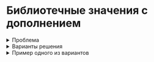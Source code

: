 # Библиотечные значения с дополнением
<details>
<summary>Проблема</summary>
Для придания гибкости модели данных, некоторые перечисления формируются в процессе выполнения программы. Обычно для этого используется сущность содержащая строковое поле с названием, и иногда строковое поле с описанием. Реже иные поля. Далее такая сущность будет называться `библиотечной`. Хранение таких значений обычно происходит в других сущностях, далее называемых `основными`. Для сокращения количества открываемых для редактирования окон целесообразно применять выпадающие меню с возможностью добавления новых значений налету.
</details>

<details>
<summary>Варианты решения</summary>
<p>
Наполнение библиотек и хранение библиотечных значений в полях основных сущностей может производиться по нескольким сценариям:
 - Хранение объекта библиотечной сущности в виде ссылки в поле основной сущности реализуется платформой CUBA "из коробки" и предполагает подключение ассоциации с библиотечной сущностью в поле основной.
 - Хранение строки в основной сущности, и выбор значений из названий библиотечных объектов потребует чуть больше работы с экраном редактирования, поскольку по-умолчанию компонент `LookupField` поддерживает работу с полем основной сущности на уровне объектов или перечислений. Для отображения внутри выпадающего списка простых строк необходимо инжектировать его на контроллер экрана и задать этот список при помощи вызова метода `lookupField.setOptionsList()`.
 - Хранение произвольной строки в основной сущности, и возможность использовать "подсказки" в виде библиотечных объектов будет рассмотрено ниже.
</p>
</details>

<details>
<summary>Пример одного из вариантов</summary>
<p>
Сценарий, максимально облегчающий жизнь пользователя предполагает, что пользователь заходит на экран редактирования основной сущности, внутри основного `fieldGroup` видит поле с выпадающим списком и может выбирать из него варианты. Но это становится неудобно, когда список строк, из которых необходимо сделать выбор становится слишком большой. В этом случае пользователь может начать ввод значения с клавиатуры и произойдёт фильтрация библиотечных значений по первым введённым буквам. Для того, чтобы добавить новое значение в библиотеку, обычно, предлагается зайти на экран со списком библиотечных объектов, и создать там новый, а затем, обновив источник данных основного экрана, продолжить редактирование. Такой подход не соответствует ожиданиям пользователя и требует от него больше действий, чем он ожидает, поэтому лучше будет применить сценарий, при котором пользователь начинает ввод значения, может выбрать из отфильтрованных в выпадающем списке, а в случае отсутствия - налету добавить введённое значение к библиотеке. В примере ниже приводится код, открывающий экран редактирования бибилиотечной сущности для ввода не только имени но и описания.
  <details>
  <summary>Дескриптор</summary>
  <p>
  В первую очередь подразумевается, что нужный компонент будет встроен в `fieldGroup`, поэтому в дескрипторе окна следует указать, что поле будет формироваться в контроллере
  ```xml
  <fieldGroup id="fieldGroup"
              datasource="valueHolderDs">
      <!-- more options and fields here -->
          <field property="libValue"
                 custom="true"
                 generator="fieldGen" />
  ```
  Таким образом получаем указание описать в контроллере метод `public Component fieldGen(Datasource, String)`, который и сгенерирует требующийся компонент для данного поля. Компонент необходимо заполнить данными, чтобы в выпадающем списке содержались все библиотечные объекты. Особенность этого процесса в том, что источники данных обновляются во время выполнения метода `public void init(Map<String, Object>)`, а генерация полей формы происходит до этого, поэтому в источнике данных в нужный момент будет лежать пустота. В связи с чем следует обновить источник данных после указания его в качестве источника для поля, выполнив `libEntitiesDs.refresh()`. Далее следует добавить возможность создавать новые библиотечные объекты `field.setNewOptionAllowed(boolean)` и описать обработчик такого добавления `field.setNewOptionHandler(String -> {})`, где `String` - это введённые пользователем символы в строку выпадающего меню.
  </p>
  </details>

  <details>
  <summary>Контроллер</summary>
  <p>
  Внутри обработчика можно создавать новый библиотечный объект, открывать его для редактирования или сразу делать коммит в источник данных.
  ``` java
  field.setNewOptionAllowed(true);
  field.setNewOptionHandler(caption -> {
      LibEntity e = metadata.create(LibEntity.class);
      e.setName(caption);
      dataManager.commit(e);
      field.setValue(e.getName());
  });
  ```
  Ниже приведён полный листинг варианта, при котором открывается окно редактирования библиотечной сущности, а по закрытии и сохранении происходит установка вновь созданного значения в заголовок поля с выпадающим списком.
  ``` java
  @Inject private ComponentsFactory componentsFactory;
  @Inject private CollectionDatasource<LibEntity, UUID> libEntitiesDs;
  @Inject private Datasource<ValueHolder> valueHolderDs;
  @Inject private Metadata metadata;

  public Component fieldGen(Datasource datasource, String fieldId) {
      LookupField field = componentsFactory.createComponent(LookupField.class);
      field.setDatasource(valueHolderDs, "libValue");
      libEntitiesDs.refresh();
      Map<String, String> map = new LinkedHashMap<>();
      libEntitiesDs.getItems().forEach(libEntity -> map.put(libEntity.getName(), libEntity.getName()));
      field.setOptionsMap(map);
      field.setNullOptionVisible(false);
      field.setNewOptionAllowed(true);
      field.setNewOptionHandler(caption -> {
          LibEntity e = metadata.create(LibEntity.class);
          e.setName(caption);
          AbstractEditor ae = openEditor(e, WindowManager.OpenType.DIALOG);
          ae.addCloseWithCommitListener(() -> {
              field.setValue(e.getName());
          });
      });
      return field;
  }
  ```
  </p>
  </details>
</p>
</details>

# Библиотечные значения с настройкой администратором
<details>
<summary>Проблема</summary>
<p>
Зачастую существует необходимость в регламентировании содержимого выбора библиотечных сущностей внутри основной. То есть необходимость в выборе администратором тех библиотечных объектов, которые будут подходящими для конкретных объектов основной сущности и будут даваться пользователю для выбора в основной сущности. Для этого необходимо предусмотреть специальный экран, на котором администратором будет осуществляться подобный выбор и сущность для хранения информации о соответствии.
</p>
</details>

<details>
<summary>Вариант решения</summary>
<p>
  <details>
  <summary>Сущность для хранения настроек</summary>
  <p>
  Для хранения необходимо предусмотреть персистентную сущность наподобие `Map<K, List<V>>`, где ключом будет название основной сущности, содержащей в себе список из возможных принимаемых значений.
  ``` java
  @NamePattern("%s|entity")
  @Table(name = "LIBFIELDSAMPLE_SETTINGS")
  @Entity(name = "libfieldsample$Settings")
  public class Settings extends StandardEntity {
      @Column(name = "ENTITY", unique = true) protected String entity;

      @JoinTable(name = "LIBFIELDSAMPLE_SETTINGS_LIB_ENTITY_LINK",
          joinColumns = @JoinColumn(name = "SETTINGS_ID"),
          inverseJoinColumns = @JoinColumn(name = "LIB_ENTITY_ID"))
      @ManyToMany protected List<LibEntity> possible;
  ```
  Связь с набором библиотечных сущностей, естественно, должна быть многие-ко-многим. Также следует отметить, что поле ключа должно быть уникальным. Это обеспечит однозначность настроек и отсутствие дубликатов.
  </p>
  </details>

  <details>
  <summary>Экран настроек</summary>
  <p>
    <details>
    <summary>Дескриптор</summary>
    <p>
    На экране настроек следует учесть, что при выборе основной сущности (ключа настройки) нельзя давать пользователю возможности ошибиться, или опечататься. Такоим образом, возникает необходимость в генерировании компонента с выпадающим меню, вместо простого текстового поля со свободным вводом. Для этого необходимо предусмотреть наличие источника данных для выпадающего меню
    ```xml
    <dsContext>
      <datasource id="settingsDs"
                  class="ru.iovchinnikov.libfieldsample.entity.Settings"
                  view="settings-view">
          <collectionDatasource id="possibleDs"
                                property="possible"/>
      </datasource>
      <collectionDatasource id="holdersDs"
                            class="ru.iovchinnikov.libfieldsample.entity.ValueHolder"
                            view="valueHolder-view">
          <query>
              <![CDATA[select e from libfieldsample$ValueHolder e]]>
          </query>
      </collectionDatasource>
    </dsContext>
    ```
    и, собственно, компонента с выпадающим меню
    ``` xml
    <fieldGroup id="fieldGroup"
              datasource="settingsDs">
      <column width="250px">
          <field property="entity"
                 custom="true"
                 generator="entityGen"/>
      </column>
    </fieldGroup>
    ```
    Который в этом случае потребует описания метода генерации компонента в контроллере.
    </p>
    </details>

    <details>
    <summary>Контроллер</summary>
    <p>
    При создании компонента важно учесть, что на момент создания источники данных ещё не будут загружены, поэтому потребуется ручное обновление. И, поскольку поле с названием основной сущности строковое - необходимо выполнить преобразование из сущностей в источнике данных в строки `holdersDs.getItems().forEach(holder -> map.put(holder.getName(), holder.getName()));`. Полный код генератора может выглядеть как в примере:
    ``` java
    @Inject private ComponentsFactory componentsFactory;
    @Inject private Datasource<Settings> settingsDs;
    @Inject private CollectionDatasource<ValueHolder, UUID> holdersDs;

    public Component entityGen(Datasource datasource, String fieldId) {
        LookupField field = componentsFactory.createComponent(LookupField.class);
        field.setDatasource(settingsDs, "entity");
        holdersDs.refresh();
        Map<String, String> map = new LinkedHashMap<>();
        holdersDs.getItems().forEach(holder -> map.put(holder.getName(), holder.getName()));
        field.setOptionsMap(map);
        field.setNullOptionVisible(false);
        return field;
    }
    ```
    </p>
    </details>
  </p>
  </details>

  <details>
  <summary>Экран редактирования основной сущности</summary>
  <p>
    <details>
    <summary>Дескриптор</summary>
    <p>
    Для корректного отображения отфильтрованных библиотечных значений необходимо отфильтровать все библиотечные объекты согласно настроек администратора, для этого нужно подготовить источник данных и компонент, не предоставляющий возможности ввода случайных значений (выпадающий список). Дескриптор окна будет иметь вид (опуская стандартные сгенерированные строки)
    ``` xml
    <dsContext>
      <datasource id="valueHolderDs"
                  class="ru.iovchinnikov.libfieldsample.entity.ValueHolder"
                  view="valueHolder-view"/>
      <collectionDatasource id="libEntitiesDs"
                            class="ru.iovchinnikov.libfieldsample.entity.LibEntity"
                            view="libEntity-view">
          <query>
              <![CDATA[select p from libfieldsample$Settings s
                          join s.possible p
                          where s.entity = :custom$name]]>
          </query>
      </collectionDatasource>
    </dsContext>
    <layout expand="windowActions"
            spacing="true">
      <fieldGroup id="fieldGroup"
                  datasource="valueHolderDs">
              <field id="libValue"
                     property="libValue"
                     custom="true"
                     generator="fieldGen" />
          </column>
      </fieldGroup>
    ```
    Таким образом, в источнике данных будет произведена фильтрация библиотечных объектов по правилам, заданным в настройках и наименованию основного объекта, открываемого на экране, и переданного с контроллера в виде `custom` параметра (то есть данный пример также демонстрирует передачу параметров с контроллера в дескриптор).
    </p>
    </details>

    <details>
    <summary>Контроллер</summary>
    <p>
    В связи с тем, что формирование источника данных будет происходить при инициализации экрана, а метод генерации компонента будет вызван до этого, необходимо разделить действие по генерированию компонента на два - собственно генерация компонента, и наполнение выпадающего списка данными. Для упрощения работы с генерируемым компонентом необходимо выделить его идентификатор в поле класса, таким образом он станет доступен как методу генерации, так и методу, содержащему наполняющий его код.
    - Генерация компонента будет происходить в методе, вызываемом дескриптором
    ``` java
    public Component fieldGen(Datasource datasource, String fieldId) {
        field = componentsFactory.createComponent(LookupField.class);
        field.setDatasource(valueHolderDs, "libValue");
        field.setNullOptionVisible(false);
    return field;
    ```
    - Поскольку заполнение компонента значениями должно происходить гарантированно после формирования экрана и источников данных - можно сделать это в самом позднем из вызываемых при инициализации методов
    ``` java
    @Override
    public void ready() {
        super.ready();
        valueHolderDs.refresh();
        libEntitiesDs.refresh(ParamsMap.of("name", valueHolderDs.getItem().getName()));
        Map<String, String> map = new LinkedHashMap<>();
        libEntitiesDs.getItems().forEach(libEntity -> map.put(libEntity.getName(), libEntity.getName()));
        field.setOptionsMap(map);
    }
    ```
    Здесь следует обратить внимание на обновление источника данных и передачу ему параметра под названием `name`, а также преобразование списка сущностей в список из строк.
    </p>
    </details>
  </p>
  </details>
</p>
</details>
